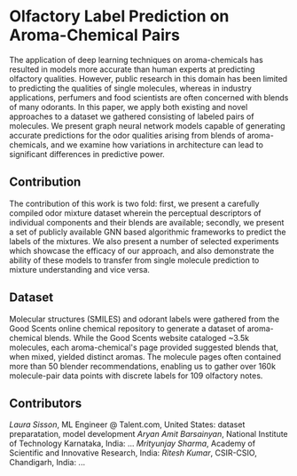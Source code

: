 # Olfactory Label Prediction on Aroma-Chemical Pairs
The application of deep learning techniques on aroma-chemicals has resulted in models more accurate than human experts at predicting olfactory qualities. However, public research in this domain has been limited to predicting the qualities of single molecules, whereas in industry applications, perfumers and food scientists are often concerned with blends of many odorants. In this paper, we apply both existing and novel approaches to a dataset we gathered consisting of labeled pairs of molecules. We present graph neural network models capable of generating accurate predictions for the odor qualities arising from blends of aroma-chemicals, and we examine how variations in architecture can lead to significant differences in predictive power.

## Contribution
The contribution of this work is two fold: first, we present a carefully compiled odor mixture dataset wherein the perceptual descriptors of individual components and their blends are available; secondly, we present a set of publicly available GNN based algorithmic frameworks to predict the labels of the mixtures. We also present a number of selected experiments which showcase the efficacy of our approach, and also demonstrate the ability of these models to transfer from single molecule prediction to mixture understanding and vice versa.

## Dataset
Molecular structures (SMILES) and odorant labels were gathered from the Good Scents online chemical repository to generate a dataset of aroma-chemical blends. While the Good Scents website cataloged ~3.5k molecules, each aroma-chemical's page provided suggested blends that, when mixed, yielded distinct aromas. The molecule pages often contained more than 50 blender recommendations, enabling us to gather over 160k molecule-pair data points with discrete labels for 109 olfactory notes.

## Contributors
*Laura Sisson*, ML Engineer @ Talent.com, United States: dataset preparatation, model development
*Aryan Amit Barsainyan*, National Institute of Technology Karnataka, India: ...
*Mrityunjay Sharma*, Academy of Scientific and Innovative Research, India: 
*Ritesh Kumar*, CSIR-CSIO, Chandigarh, India: ...
